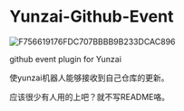 # Yunzai-Github-Event
![F756619176FDC707BBBB9B233DCAC896](https://user-images.githubusercontent.com/21212372/228231656-4e6c65d1-7e63-4037-a30f-9cf8e9fe46da.gif)

github event plugin for Yunzai

使yunzai机器人能够接收到自己仓库的更新。

应该很少有人用的上吧？就不写README咯。
